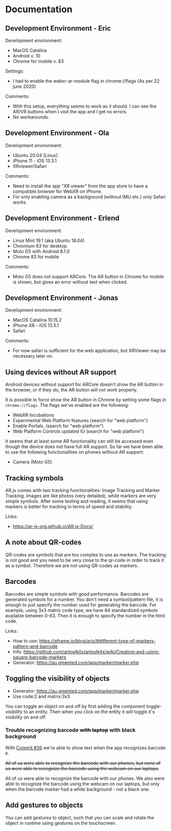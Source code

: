 # Documentation

## Development Environment - Eric
Development environment:
* MacOS Catalina
* Android v. 10
* Chrome for mobile v. 83

Settings:
* I had to enable the webxr-ar-module flag in chrome://flags (As per 22 june 2020)

Comments:
* With this setup, everything seems to work as it should. I can see the AR/VR buttons when I visit the app and I get no errors.
* No workarounds.

## Development Environment - Ola
Development environment:
* Ubuntu 20.04 (Linux)
* iPhone 11 - iOS 13.3.1
* XRviewer/Safari

Comments:
* Need to install the app "XR viewer" from the app store to have a compatible browser for WebXR on iPhone.
* For only enabling camera as a background (without IMU etc.) only Safari works.

## Development Environment - Erlend
Development environment:
* Linux Mint 19.1 (aka Ubuntu 18.04)
* Chromium 83 for desktop
* Moto G5 with Android 8.1.0
* Chrome 83 for mobile

Comments:
* Moto G5 does not support ARCore. The AR button in Chrome for mobile is shown, but gives an error without text when clicked.

## Development Environment - Jonas
Development environment:
* MacOS Catalina 10.15.2
* iPhone XR - iOS 13.5.1
* Safari

Comments:
* For now safari is sufficient for the web application, but XRViewer may be necessary later on.

## Using devices without AR support

Android devices without support for ARCore doesn't show the AR button in the browser,
or if they do, the AR button will not work properly.

It is possible to force show the AR button in Chrome by setting some flags in `chrome://flags`.
The flags we've enabled are the following:
* WebXR Incubations
* Experimental Web Platform features (search for "web platform")
* Enable Portals. (search for "web platform")
* Web Platform Controls updated IU (search for "web platform")

It seems that at least some AR functionality can still be accessed even though the device does not have full AR support.
So far we have been able to use the following functionalities on phones without AR support:

* Camera (Moto G5)

## Tracking symbols
AR.js comes with two tracking functionalities: Image Tracking and Marker Tracking. Images are like photos (very detailed), while markers are very simple symbols. After some testing and reading, it seems that using markers is better for tracking in terms of speed and stability.

Links:
* https://ar-js-org.github.io/AR.js-Docs/

## A note about QR-codes
QR-codes are symbols that are too complex to use as markers. The tracking is not good and you need to be very close to the qr-code in order to track it as a symbol. Therefore we are not using QR-codes as markers.

## Barcodes
Barcodes are simple symbols with good performance. Barcodes are generated symbols for a number. You don't need a symbol/pattern file, it is enough to just specify the number used for generating the barcode. For example, using 3x3 matrix code type, we have 64 standardized symbols available between 0-63. Then it is enough to specify the number in the html code.

Links:
* How to use: https://aframe.io/blog/arjs/#different-type-of-markers-pattern-and-barcode
* Info: https://github.com/artoolkitx/artoolkitx/wiki/Creating-and-using-square-barcode-markers
* Generator: https://au.gmented.com/app/marker/marker.php 


## Toggling the visibility of objects
* Generator: https://au.gmented.com/app/marker/marker.php
* Use code:2 and matrix:3x3

You can toggle an object on and off by first adding the component toggle-visibility to an entity. Then when you click on the entity it will toggle it's visibility on and off.

### Trouble recognizing barcode ~~with laptop~~ with black background
With [Commit #26](https://github.com/equinor/eit-web-ar/commit/3c82867d0a231d38d44d794825fe564e65f36a39) we're able to show text when the app recognizes barcode `0`.

~~All of us were able to recognize the barcode with our phones, but none of us were able to recognize the barcode using the webcam on our laptops.~~

All of us were able to recognize the barcode with our phones. We also were able to recognize the barcode using the webcam on our laptops,
but only when the barcode marker had a white background - not a black one.

## Add gestures to objects

You can add gestures to object, such that you can scale and rotate the object in runtime using gestures on the touchscreen. 